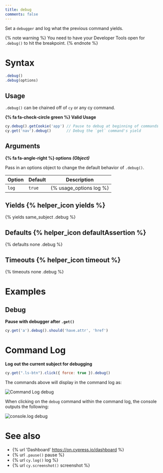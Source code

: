 ```yaml
---
title: debug
comments: false
---
```


Set a `debugger` and log what the previous command yields.

{% note warning %}
You need to have your Developer Tools open for `.debug()` to hit the breakpoint.
{% endnote %}

# Syntax

```javascript
.debug()
.debug(options)
```

## Usage

`.debug()` can be chained off of `cy` or any cy command.

**{% fa fa-check-circle green %} Valid Usage**

```javascript
cy.debug().getCookie('app') // Pause to debug at beginning of commands
cy.get('nav').debug()       // Debug the `get` command's yield
```

## Arguments

**{% fa fa-angle-right %} options**  ***(Object)***

Pass in an options object to change the default behavior of `.debug()`.

Option | Default | Description
--- | --- | ---
`log` | `true` | {% usage_options log %}

## Yields {% helper_icon yields %}

{% yields same_subject .debug %}

## Defaults {% helper_icon defaultAssertion %}

{% defaults none .debug %}

## Timeouts {% helper_icon timeout %}

{% timeouts none .debug %}

# Examples

## Debug

**Pause with debugger after `.get()`**

```javascript
cy.get('a').debug().should('have.attr', 'href')
```

# Command Log

**Log out the current subject for debugging**

```javascript
cy.get(".ls-btn").click({ force: true }).debug()
```

The commands above will display in the command log as:

![Command Log debug](/img/api/debug/how-debug-displays-in-command-log.png)

When clicking on the `debug` command within the command log, the console outputs the following:

![console.log debug](/img/api/debug/console-gives-all-debug-info-for-command.png)

# See also

- {% url 'Dashboard' https://on.cypress.io/dashboard %}
- {% url `.pause()` pause %}
- {% url `cy.log()` log %}
- {% url `cy.screenshot()` screenshot %}
